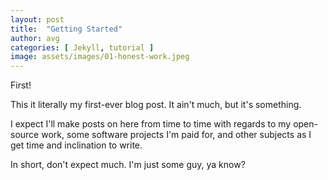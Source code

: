 ```yaml
---
layout: post
title:  "Getting Started"
author: avg
categories: [ Jekyll, tutorial ]
image: assets/images/01-honest-work.jpeg
---
```


First!

This it literally my first-ever blog post. It ain't much, but it's something.

I expect I'll make posts on here from time to time with regards to my open-source work, some software projects I'm paid for, and other subjects as I get time and inclination to write.

In short, don't expect much. I'm just some guy, ya know?
